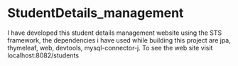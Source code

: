 # StudentDetails_management
I have developed this student details management website using the STS framework, the dependencies i have used while building this project are  jpa, thymeleaf, web, devtools, mysql-connector-j. To see the web site visit localhost:8082/students
